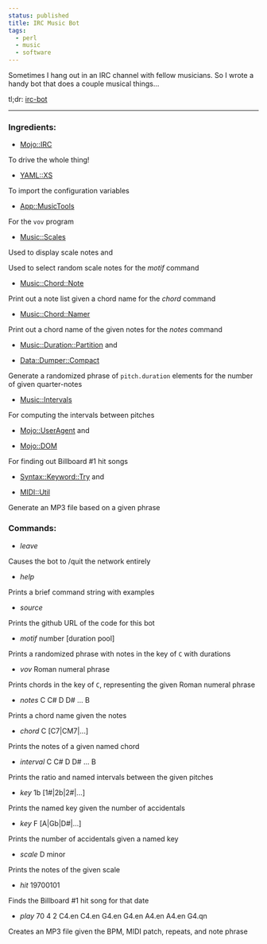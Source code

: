 ```yaml
---
status: published
title: IRC Music Bot
tags:
  - perl
  - music
  - software
---
```


Sometimes I hang out in an IRC channel with fellow musicians.  So I wrote a handy bot that does a couple musical things...

tl;dr: [irc-bot](https://github.com/ology/Miscellaneous/blob/master/irc-bot)

---

### Ingredients:

* [Mojo::IRC](https://metacpan.org/pod/Mojo::IRC)

To drive the whole thing!

* [YAML::XS](https://metacpan.org/pod/distribution/YAML-LibYAML/lib/YAML/XS.pod)

To import the configuration variables

* [App::MusicTools](https://metacpan.org/pod/App::MusicTools)

For the `vov` program

* [Music::Scales](https://metacpan.org/pod/Music::Scales)

Used to display scale notes and

Used to select random scale notes for the *motif* command

* [Music::Chord::Note](https://metacpan.org/pod/Music::Chord::Note)

Print out a note list given a chord name for the *chord* command

* [Music::Chord::Namer](https://metacpan.org/pod/Music::Chord::Namer)

Print out a chord name of the given notes for the *notes* command

* [Music::Duration::Partition](https://metacpan.org/pod/Music::Duration::Partition) and

* [Data::Dumper::Compact](https://metacpan.org/pod/Data::Dumper::Compact)

Generate a randomized phrase of `pitch.duration` elements for the number of given quarter-notes

* [Music::Intervals](https://metacpan.org/pod/Music::Intervals)

For computing the intervals between pitches

* [Mojo::UserAgent](https://metacpan.org/pod/Mojo::UserAgent) and

* [Mojo::DOM](https://metacpan.org/pod/Mojo::DOM)

For finding out Billboard #1 hit songs

* [Syntax::Keyword::Try](https://metacpan.org/pod/Syntax::Keyword::Try) and

* [MIDI::Util](https://metacpan.org/pod/MIDI::Util)

Generate an MP3 file based on a given phrase

### Commands:

* *leave*

Causes the bot to /quit the network entirely

* *help*

Prints a brief command string with examples

* *source*

Prints the github URL of the code for this bot

* *motif* number [duration pool]

Prints a randomized phrase with notes in the key of `C` with durations

* *vov* Roman numeral phrase

Prints chords in the key of `C`, representing the given Roman numeral phrase

* *notes* C C# D D# ... B

Prints a chord name given the notes

* *chord* C [C7|CM7|...]

Prints the notes of a given named chord

* *interval* C C# D D# ... B

Prints the ratio and named intervals between the given pitches

* *key* 1b [1#|2b|2#|...]

Prints the named key given the number of accidentals

* *key* F [A|Gb|D#|...]

Prints the number of accidentals given a named key

* *scale* D minor

Prints the notes of the given scale

* *hit* 19700101

Finds the Billboard #1 hit song for that date

* *play* 70 4 2 C4.en C4.en G4.en G4.en A4.en A4.en G4.qn

Creates an MP3 file given the BPM, MIDI patch, repeats, and note phrase

